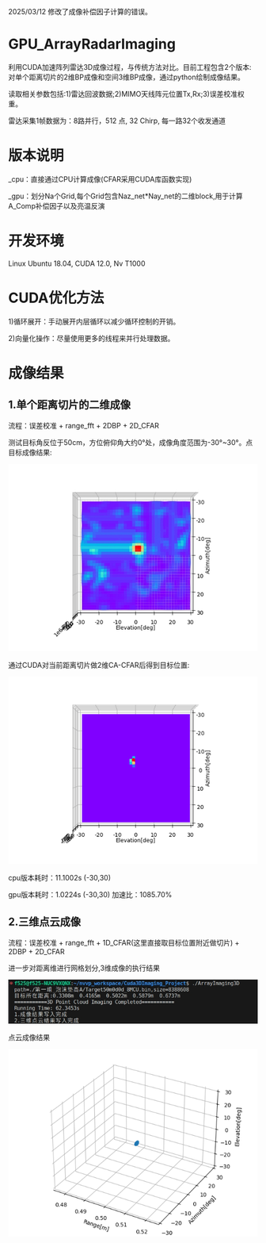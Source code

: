 2025/03/12 修改了成像补偿因子计算的错误。

# GPU_ArrayRadarImaging
利用CUDA加速阵列雷达3D成像过程，与传统方法对比。目前工程包含2个版本:对单个距离切片的2维BP成像和空间3维BP成像，通过python绘制成像结果。

读取相关参数包括:1)雷达回波数据;2)MIMO天线阵元位置Tx,Rx;3)误差校准权重。

雷达采集1帧数据为：8路并行，512 点, 32 Chirp, 每一路32个收发通道

# 版本说明
_cpu：直接通过CPU计算成像(CFAR采用CUDA库函数实现)

_gpu：划分Na个Grid,每个Grid包含Naz_net*Nay_net的二维block,用于计算A_Comp补偿因子以及亮温反演

# 开发环境
Linux Ubuntu 18.04, CUDA 12.0, Nv T1000

# CUDA优化方法
1)循环展开：手动展开内层循环以减少循环控制的开销。

2)向量化操作：尽量使用更多的线程来并行处理数据。

# 成像结果
## 1.单个距离切片的二维成像

流程：误差校准 + range_fft + 2DBP + 2D_CFAR

测试目标角反位于50cm，方位俯仰角大约0°处，成像角度范围为-30°~30°。点目标成像结果:

![image](image/50cm00.jpg)

通过CUDA对当前距离切片做2维CA-CFAR后得到目标位置:

![image](image/点目标CFAR.png)

cpu版本耗时：11.1002s (-30,30)

gpu版本耗时：1.0224s (-30,30)      加速比：1085.70%

## 2.三维点云成像

流程：误差校准 + range_fft + 1D_CFAR(这里直接取目标位置附近做切片) + 2DBP + 2D_CFAR

进一步对距离维进行网格划分,3维成像的执行结果

![image](image/3D成像运行结果.jpg)

点云成像结果

![image](image/点目标点云.png)
